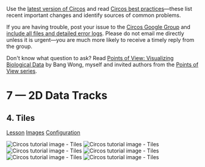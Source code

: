 Use the [latest version of Circos](/software/download/circos/) and read
[Circos best
practices](/documentation/tutorials/reference/best_practices/)—these list
recent important changes and identify sources of common problems.

If you are having trouble, post your issue to the [Circos Google
Group](https://groups.google.com/group/circos-data-visualization) and [include
all files and detailed error logs](/support/support/). Please do not email me
directly unless it is urgent—you are much more likely to receive a timely
reply from the group.

Don't know what question to ask? Read [Points of View: Visualizing Biological
Data](https://www.nature.com/nmeth/journal/v9/n12/full/nmeth.2258.html) by
Bang Wong, myself and invited authors from the [Points of View
series](https://mk.bcgsc.ca/pointsofview).

# 7 — 2D Data Tracks

## 4\. Tiles

[Lesson](/documentation/tutorials/2d_tracks/tiles/lesson)
[Images](/documentation/tutorials/2d_tracks/tiles/images)
[Configuration](/documentation/tutorials/2d_tracks/tiles/configuration)

![Circos tutorial image -
Tiles](/documentation/tutorials/2d_tracks/tiles/img/01.png) ![Circos tutorial
image - Tiles](/documentation/tutorials/2d_tracks/tiles/img/02.png) ![Circos
tutorial image - Tiles](/documentation/tutorials/2d_tracks/tiles/img/03.png)
![Circos tutorial image -
Tiles](/documentation/tutorials/2d_tracks/tiles/img/04.png) ![Circos tutorial
image - Tiles](/documentation/tutorials/2d_tracks/tiles/img/05.png) ![Circos
tutorial image - Tiles](/documentation/tutorials/2d_tracks/tiles/img/06.png)

